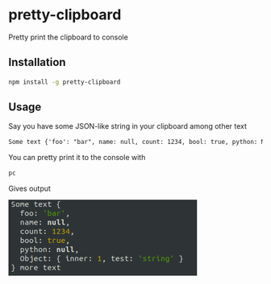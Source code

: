 # pretty-clipboard

Pretty print the clipboard to console

## Installation

```bash
npm install -g pretty-clipboard
```

## Usage

Say you have some JSON-like string in your clipboard among other text

```txt
Some text {'foo': "bar", name: null, count: 1234, bool: true, python: None, "Object": { inner: 1, test: 'string'} } more text
```

You can pretty print it to the console with

```bash
pc
```

Gives output

![output.png](./output.png)
